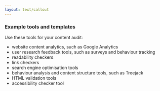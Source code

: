 ```yaml
---
layout: text/callout
---
```


### Example tools and templates
Use these tools for your content audit:
  * website content analytics, such as Google Analytics
  * user research feedback tools, such as surveys and behaviour tracking
  * readability checkers
  * link checkers
  * search engine optimisation tools
  * behaviour analysis and content structure tools, such as Treejack
  * HTML validation tools
  * accessibility checker tool

